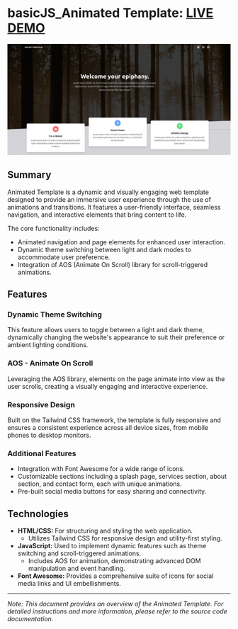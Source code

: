 # basicJS_Animated Template: [LIVE DEMO](https://shcoobz.github.io/basicJS_animated-template/)

![Project Image](/img/basicJS_animated-template.png)

## Summary

Animated Template is a dynamic and visually engaging web template designed to provide an immersive user experience through the use of animations and transitions. It features a user-friendly interface, seamless navigation, and interactive elements that bring content to life.

The core functionality includes:

- Animated navigation and page elements for enhanced user interaction.
- Dynamic theme switching between light and dark modes to accommodate user preference.
- Integration of AOS (Animate On Scroll) library for scroll-triggered animations.

## Features

### Dynamic Theme Switching

This feature allows users to toggle between a light and dark theme, dynamically changing the website's appearance to suit their preference or ambient lighting conditions.

### AOS - Animate On Scroll

Leveraging the AOS library, elements on the page animate into view as the user scrolls, creating a visually engaging and interactive experience.

### Responsive Design

Built on the Tailwind CSS framework, the template is fully responsive and ensures a consistent experience across all device sizes, from mobile phones to desktop monitors.

### Additional Features

- Integration with Font Awesome for a wide range of icons.
- Customizable sections including a splash page, services section, about section, and contact form, each with unique animations.
- Pre-built social media buttons for easy sharing and connectivity.

## Technologies

- **HTML/CSS:** For structuring and styling the web application.
  - Utilizes Tailwind CSS for responsive design and utility-first styling.
- **JavaScript:** Used to implement dynamic features such as theme switching and scroll-triggered animations.
  - Includes AOS for animation, demonstrating advanced DOM manipulation and event handling.
- **Font Awesome:** Provides a comprehensive suite of icons for social media links and UI embellishments.

---

_Note: This document provides an overview of the Animated Template. For detailed instructions and more information, please refer to the source code documentation._
